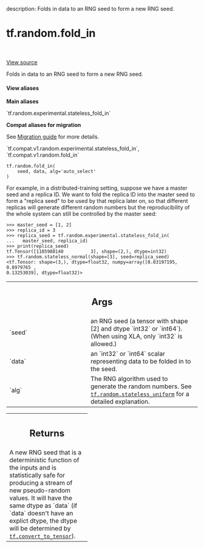 description: Folds in data to an RNG seed to form a new RNG seed.

<div itemscope itemtype="http://developers.google.com/ReferenceObject">
<meta itemprop="name" content="tf.random.fold_in" />
<meta itemprop="path" content="Stable" />
</div>

# tf.random.fold_in

<!-- Insert buttons and diff -->

<table class="tfo-notebook-buttons tfo-api nocontent" align="left">

</table>

<a target="_blank" class="external" href="/code/stable/tensorflow/python/ops/stateless_random_ops.py">View source</a>



Folds in data to an RNG seed to form a new RNG seed.


<section class="expandable">
  <h4 class="showalways">View aliases</h4>
  <p>
<b>Main aliases</b>
<p>`tf.random.experimental.stateless_fold_in`</p>

<b>Compat aliases for migration</b>
<p>See
<a href="https://www.tensorflow.org/guide/migrate">Migration guide</a> for
more details.</p>
<p>`tf.compat.v1.random.experimental.stateless_fold_in`, `tf.compat.v1.random.fold_in`</p>
</p>
</section>

<pre class="devsite-click-to-copy prettyprint lang-py tfo-signature-link">
<code>tf.random.fold_in(
    seed, data, alg=&#x27;auto_select&#x27;
)
</code></pre>



<!-- Placeholder for "Used in" -->

For example, in a distributed-training setting, suppose we have a master seed
and a replica ID. We want to fold the replica ID into the master seed to
form a "replica seed" to be used by that replica later on, so that different
replicas will generate different random numbers but the reproducibility of the
whole system can still be controlled by the master seed:

```
>>> master_seed = [1, 2]
>>> replica_id = 3
>>> replica_seed = tf.random.experimental.stateless_fold_in(
...   master_seed, replica_id)
>>> print(replica_seed)
tf.Tensor([1105988140          3], shape=(2,), dtype=int32)
>>> tf.random.stateless_normal(shape=[3], seed=replica_seed)
<tf.Tensor: shape=(3,), dtype=float32, numpy=array([0.03197195, 0.8979765 ,
0.13253039], dtype=float32)>
```

<!-- Tabular view -->
 <table class="responsive fixed orange">
<colgroup><col width="214px"><col></colgroup>
<tr><th colspan="2"><h2 class="add-link">Args</h2></th></tr>

<tr>
<td>
`seed`<a id="seed"></a>
</td>
<td>
an RNG seed (a tensor with shape [2] and dtype `int32` or `int64`).
(When using XLA, only `int32` is allowed.)
</td>
</tr><tr>
<td>
`data`<a id="data"></a>
</td>
<td>
an `int32` or `int64` scalar representing data to be folded in to the
seed.
</td>
</tr><tr>
<td>
`alg`<a id="alg"></a>
</td>
<td>
The RNG algorithm used to generate the random numbers. See
<a href="../../tf/random/stateless_uniform.md"><code>tf.random.stateless_uniform</code></a> for a detailed explanation.
</td>
</tr>
</table>



<!-- Tabular view -->
 <table class="responsive fixed orange">
<colgroup><col width="214px"><col></colgroup>
<tr><th colspan="2"><h2 class="add-link">Returns</h2></th></tr>
<tr class="alt">
<td colspan="2">
A new RNG seed that is a deterministic function of the inputs and is
statistically safe for producing a stream of new pseudo-random values. It
will have the same dtype as `data` (if `data` doesn't have an explict dtype,
the dtype will be determined by <a href="../../tf/convert_to_tensor.md"><code>tf.convert_to_tensor</code></a>).
</td>
</tr>

</table>

